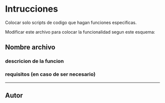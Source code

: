# Intrucciones

Colocar solo scripts de codigo que hagan funciones especificas.

Modificar este archivo para colocar la funcionalidad segun este esquema:

## Nombre archivo
### descricion de la funcion
### requisitos (en caso de ser necesario)

----

## Autor